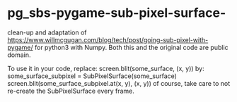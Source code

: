# pg_sbs-pygame-sub-pixel-surface-
clean-up and adaptation of https://www.willmcgugan.com/blog/tech/post/going-sub-pixel-with-pygame/ for python3 with Numpy.
Both this and the original code are public domain.

To use it in your code, replace: 
    screen.blit(some_surface, (x, y))
by: 
    some_surface_subpixel = SubPixelSurface(some_surface) 
    screen.blit(some_surface_subpixel.at(x, y), (x, y)) 
of course, take care to not re-create the SubPixelSurface every frame.
